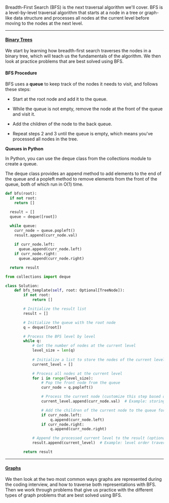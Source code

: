 Breadth-First Search (BFS) is the next traversal algorithm we'll cover. BFS is a level-by-level traversal algorithm that starts at a node in a tree or graph-like data structure and processes all nodes at the current level before moving to the nodes at the next level.

-------
#### [Binary Trees](https://www.hellointerview.com/learn/code/breadth-first-search/fundamentals)

We start by learning how breadth-first search traverses the nodes in a binary tree, which will teach us the fundamentals of the algorithm. We then look at practice problems that are best solved using BFS.

#### BFS Procedure

BFS uses a **queue** to keep track of the nodes it needs to visit, and follows these steps:

- Start at the root node and add it to the queue.
    
- While the queue is not empty, remove the node at the front of the queue and visit it.
    
- Add the children of the node to the back queue.
    
- Repeat steps 2 and 3 until the queue is empty, which means you've processed all nodes in the tree.
    

**Queues in Python**

In Python, you can use the deque class from the collections module to create a queue.

The deque class provides an append method to add elements to the end of the queue and a popleft method to remove elements from the front of the queue, both of which run in O(1) time.


```python
def bfs(root):
  if not root:
    return []

  result = []
  queue = deque([root])

  while queue:
    curr_node = queue.popleft()
    result.append(curr_node.val)
    
    if curr_node.left:
      queue.append(curr_node.left)
    if curr_node.right:
      queue.append(curr_node.right)

  return result


```

```python
from collections import deque

class Solution:
    def bfs_template(self, root: Optional[TreeNode]):
        if not root:
            return []

        # Initialize the result list
        result = []

        # Initialize the queue with the root node
        q = deque([root])

        # Process the BFS level by level
        while q:
            # Get the number of nodes at the current level
            level_size = len(q)
            
            # Initialize a list to store the nodes of the current level (optional, based on the problem)
            current_level = []

            # Process all nodes at the current level
            for i in range(level_size):
                # Pop the front node from the queue
                curr_node = q.popleft()

                # Process the current node (customize this step based on the problem)
                current_level.append(curr_node.val)  # Example: storing node values

                # Add the children of the current node to the queue for the next level
                if curr_node.left:
                    q.append(curr_node.left)
                if curr_node.right:
                    q.append(curr_node.right)

            # Append the processed current level to the result (optional, based on the problem)
            result.append(current_level)  # Example: level order traversal

        return result


```

-------
#### [Graphs](https://www.hellointerview.com/learn/code/breadth-first-search/graphs)

We then look at the two most common ways graphs are represented during the coding interview, and how to traverse both representations with BFS. Then we work through problems that give us practice with the different types of graph problems that are best solved using BFS.